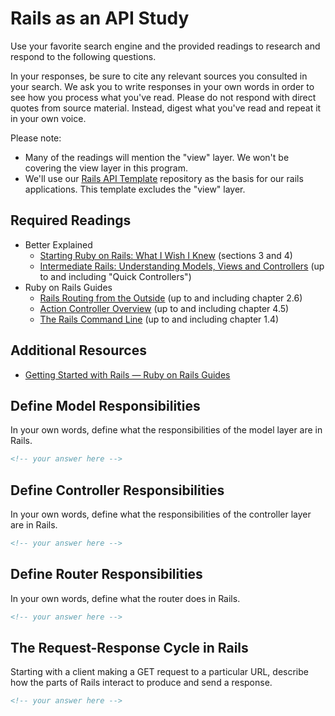# Rails as an API Study

Use your favorite search engine and the provided readings to research and
respond to the following questions.

In your responses, be sure to cite any relevant sources you consulted in your
search. We ask you to write responses in your own words in order to see how you
process what you've read. Please do not respond with direct quotes from source
material. Instead, digest what you've read and repeat it in your own voice.

Please note:

- Many of the readings will mention the "view" layer. We won't be covering the
    view layer in this program.
- We'll use our [Rails API Template](https://github.com/ga-wdi-boston/rails-api-template)
    repository as the basis for our rails applications.
    This template excludes the "view" layer.

## Required Readings

- Better Explained
    - [Starting Ruby on Rails: What I Wish I Knew](http://betterexplained.com/articles/starting-ruby-on-rails-what-i-wish-i-knew/)
        (sections 3 and 4)
    - [Intermediate Rails: Understanding Models, Views and Controllers](http://betterexplained.com/articles/intermediate-rails-understanding-models-views-and-controllers/)
        (up to and including "Quick Controllers")
- Ruby on Rails Guides
    - [Rails Routing from the Outside](http://guides.rubyonrails.org/routing.html)
        (up to and including chapter 2.6)
    - [Action Controller Overview](http://guides.rubyonrails.org/action_controller_overview.html)
        (up to and including chapter 4.5)
    - [The Rails Command Line](http://guides.rubyonrails.org/command_line.html)
        (up to and including chapter 1.4)

## Additional Resources

- [Getting Started with Rails — Ruby on Rails Guides](http://guides.rubyonrails.org/getting_started.html)

## Define Model Responsibilities

In your own words, define what the responsibilities of the model layer are in
Rails.

```md
<!-- your answer here -->
```

## Define Controller Responsibilities

In your own words, define what the responsibilities of the controller layer are
in Rails.

```md
<!-- your answer here -->
```

## Define Router Responsibilities

In your own words, define what the router does in Rails.

```md
<!-- your answer here -->
```

## The Request-Response Cycle in Rails

Starting with a client making a GET request to a particular URL, describe how
the parts of Rails interact to produce and send a response.

```md
<!-- your answer here -->
```
